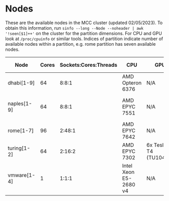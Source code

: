 # Nodes
These are the available nodes in the MCC cluster (updated 02/05/2023).
To obtain this information, run `sinfo --long --Node --noheader | awk '!seen[$1]++'` on the cluster for the partition dimensions. For CPU and GPU look at `/proc/cpuinfo` or similar tools.
Indices of partition indicate number of available nodes within a partition, e.g. rome partition has seven available nodes.

| Node      	| Cores 	| Sockets:Cores:Threads 	| CPU 			| GPU 			| Memory GB 	| OS 				|
| - 		| - 		| - 				| - 			| - 			| -		| - 				|
| dhabi[1-9]   	|  64  		|  8:8:1 			| AMD Opteron 6376 	| N/A 			| 1000 		| Ubuntu 18.04.5 bionic 	|
| naples[1-9]  	|  64  		|  8:8:1 			| AMD EPYC 7551 	| N/A 			| 500  		| Debian oldstable-updates sid 	| 
| rome[1-7]    	|  96  		| 2:48:1 			| AMD EPYC 7642 	| N/A 			| 1000 		| Ubuntu 20.04 focal 		|
| turing[1-2]  	|  64  		| 2:16:2 			| AMD EPYC 7302 	| 6x Tesla T4 (TU104GL) | 500  		| Ubuntu 20.04 focal 		|
| vmware[1-4]  	|   1  		|  1:1:1 			| Intel Xeon E5-2680 v4 | N/A 			| 1 		| Ubuntu 18.04.5 bionic 	|
